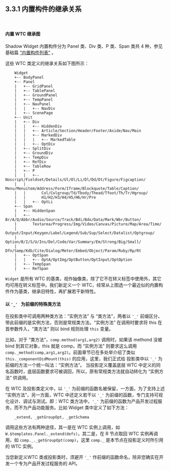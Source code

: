 3.3.1 内置构件的继承关系
----------------------

&nbsp;

#### 内置 WTC 继承图

Shadow Widget 内置构件分为 Panel 类、Div 类、P 类、Span 类共 4 种，参见基础篇 [“内置构件列表”](#2.1.6.) 。

这些 WTC 类定义的继承关系如下图所示：

```
    Widget
    +-- BodyPanel
    +-- Panel
    |   +-- GridPanel
    |   +-- TablePanel
    |   +-- GroundPanel
    |   +-- TempPanel
    |   +-- NavPanel
    |   |   +-- NavDiv
    |   +-- ScenePage
    +-- Unit
    |   +-- Div
    |   |   +-- HiddenDiv
    |   |   +-- Article/Section/Header/Footer/Aside/Nav/Main
    |   |   +-- MarkedDiv
    |   |   |   +-- MarkedTable
    |   |   +-- OptDiv
    |   +-- SplitDiv
    |   +-- GroundDiv
    |   +-- TempDiv
    |   +-- RefDiv
    |   +-- TableRow
    |   +-- P
    |   |   +-- Noscript/Fieldset/Details/Ul/Ol/Li/Dl/Dd/Dt/Figure/Figcaption/
    |   |       Menu/Menuitem/Address/Form/Iframe/Blockquote/Table/Caption/
    |   |       Col/Colgroup/Td/Tbody/Thead/Tfoot/Th/Tr/Hgroup/
    |   |       H1/H2/H3/H4/H5/H6/Hr/Pre
    |   |   +-- OptLi
    +-- Span
    |   +-- HiddenSpan
    |   +-- Br/A/Q/Abbr/Audio/Source/Track/Bdi/Bdo/Data/Mark/Wbr/Button/
    |       Textarea/Progress/Img/Video/Canvas/Picture/Map/Area/Time/
    |       Output/Input/Keygen/Label/Legend/Sub/Sup/Select/Datalist/Optgroup/
    |       Option/B/I/S/U/Ins/Del/Code/Var/Summary/Em/Strong/Big/Small/
    |       Dfn/Samp/Kdb/Cite/Dialog/Meter/Embed/Object/Param/Ruby/Rp/Rt
    |   +-- OptSpan
    |   |   +-- OptA/OptImg/OptButton/OptInput/OptOption
    |   +-- TempSpan
    |   +-- RefSpan
```

`Widget` 是所有 WTC 的基类，视作抽像类，除了它不在转义标签中使用外，其它均可用在转义标签中。我们新定义一个 WTC，经常从上图选一个最近似的内置构件作为基类，继承旧特性，再扩展若干新特性。

#### 以 `'_' ` 为前缀的特殊类方法

在投影类中可调用两种类方法：“实例方法” 与 “类方法”，两者以 `'_'` 前缀区分，带此前缀的是实例方法，否则是常规类方法。“实例方法” 在调用时要求将 this 在首参数传入，“类方法” 则以 bind 规则处理 `this` 变量。

比如，对于 “类方法”，`comp.method(arg1,arg2)` 调用时，如果该 methond 没被 bind 到其它对象，this 就是 comp，而 “实例方法” 则要求这么调用 `comp._method(comp,arg1,arg2)`。前面章节已在多处举介绍了类似 `this._componentDidMount(this)` 的应用，这里，我们正式给 投影类中以 `'_'` 为前缀的方法一个统一叫法：“实例方法”。 当投影定义覆盖底层 WTC 中定义的同名函数时，底层函数要求可被调回，所以，原有常规类方法就自动转化为 “实例方法” 供调用。

在 WTC 及投影类定义中，以 `'_'` 为前缀的函数名被保留，一方面，为了支持上述 “实例方法”，另一方面，WTC 中还定义若干以 `'_'` 为前缀的函数，专门支持可视化设计、调试与测试。即：WTC 类方法中，`'_'` 为前缀的函数为产品开发过程服务，而不为产品功能服务。比如 Widget 类中定义了如下方法：

```
    _extend, _getGroupOpt, _getSchema
```

调用这些方法有两种途径，其一是在 WTC 实例上调用，如 `W.$templates.Panel._extend(defs)`，其二是，在 R 节点取回 WTC 实例再调用，如 `comp._._getGroupOpt(comp)`，这里 `comp._` 是本节点在投影定义时所引用的 WTC 实例。

当您新定义WTC 类或投影类时，须避开 `'_'` 作前缀的函数命名，除非您确实在开发一个专为产品开发过程服务的 API。

&nbsp;
